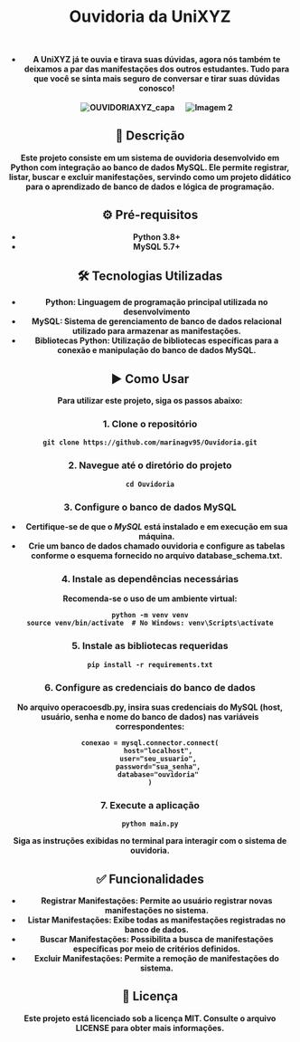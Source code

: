 <body>
    <center>
  <h1 align="center"> Ouvidoria da UniXYZ </h1>
  <br>
      <div align="center">
        </div>

<div align="center">
    <tr>
      <td>
        <ul>
          <li><b>A UniXYZ já te ouvia e tirava suas dúvidas, agora nós também te deixamos a par das manifestações dos outros estudantes. Tudo para que você se sinta mais seguro de conversar e tirar suas dúvidas conosco!</li>
     <br>
<div style="display: flex; gap: 20px; justify-content: center;">
    <img src="https://github.com/user-attachments/assets/16191e18-f2a9-47fc-88b4-0dfc09752940" alt="OUVIDORIAXYZ_capa" style="max-width: 100%; height: auto;">
    <img src="https://github.com/user-attachments/assets/40acdb8c-2bd3-48cd-9518-dcd8a52b60fe" alt="Imagem 2" style="max-width: 100%; height: auto;">
</div>
       </ul>
      </td>
      <td>
      </td>
    </tr>
</div>

              
 <h2>📌 Descrição</h2>
    <p>Este projeto consiste em um sistema de ouvidoria desenvolvido em Python com integração ao banco de dados MySQL. Ele permite registrar, listar, buscar e excluir manifestações, servindo como um projeto didático para o aprendizado de banco de dados e lógica de programação.</p>
    <h2>⚙️ Pré-requisitos</h2>
<ul>
  <li>Python 3.8+</li>
  <li>MySQL 5.7+</li>
</ul>

 <h2>🛠️ Tecnologias Utilizadas</h2>
 <ul>
 <li><strong>Python</strong>: Linguagem de programação principal utilizada no desenvolvimento</li>
        <li><strong>MySQL</strong>: Sistema de gerenciamento de banco de dados relacional utilizado para armazenar as manifestações.</li>
        <li><strong>Bibliotecas Python</strong>: Utilização de bibliotecas específicas para a conexão e manipulação do banco de dados MySQL.</li>
    </ul>
   <h2>▶️ Como Usar</h2>
    <p>Para utilizar este projeto, siga os passos abaixo:</p>

<h3>1. Clone o repositório</h3>
    <pre><code>git clone https://github.com/marinagv95/Ouvidoria.git</code></pre>

<h3>2. Navegue até o diretório do projeto</h3>
    <pre><code>cd Ouvidoria</code></pre>

<h3>3. Configure o banco de dados MySQL</h3>
    <ul>
        <li>Certifique-se de que o <em>MySQL</em> está instalado e em execução em sua máquina.</li>
        <li>Crie um banco de dados chamado ouvidoria e configure as tabelas conforme o esquema fornecido no arquivo database_schema.txt.</li>
    </ul>

<h3>4. Instale as dependências necessárias</h3>
    <p>Recomenda-se o uso de um ambiente virtual:</p>
    <pre><code>python -m venv venv
source venv/bin/activate  # No Windows: venv\Scripts\activate</code></pre>

 <h3>5. Instale as bibliotecas requeridas</h3>
    <pre><code>pip install -r requirements.txt</code></pre>

<h3>6. Configure as credenciais do banco de dados</h3>
    <p>No arquivo operacoesdb.py, insira suas credenciais do MySQL (host, usuário, senha e nome do banco de dados) nas variáveis correspondentes:</p>
    <pre><code>conexao = mysql.connector.connect(
    host="localhost",
    user="seu_usuario",
    password="sua_senha",
    database="ouvidoria"
)</code></pre>

<h3>7. Execute a aplicação</h3>
    <pre><code>python main.py</code></pre>
    <p>Siga as instruções exibidas no terminal para interagir com o sistema de ouvidoria.</p>

<h2>✅ Funcionalidades</h2>
    <ul>
        <li><strong>Registrar Manifestações</strong>: Permite ao usuário registrar novas manifestações no sistema.</li>
        <li><strong>Listar Manifestações</strong>: Exibe todas as manifestações registradas no banco de dados.</li>
        <li><strong>Buscar Manifestações</strong>: Possibilita a busca de manifestações específicas por meio de critérios definidos.</li>
        <li><strong>Excluir Manifestações</strong>: Permite a remoção de manifestações do sistema.</li>
    </ul>

<h2>📄 Licença</h2>
    <p>Este projeto está licenciado sob a licença MIT. Consulte o arquivo LICENSE para obter mais informações.</p>
</body>
</html>
<br>
<br>
<br>
<br>



